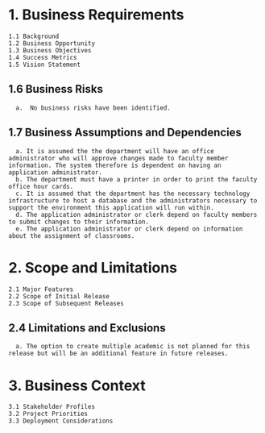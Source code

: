 # 1. Business Requirements
    1.1 Background
    1.2 Business Opportunity
    1.3 Business Objectives
    1.4 Success Metrics
    1.5 Vision Statement

## 1.6 Business Risks
      a.  No business risks have been identified.
      
## 1.7 Business Assumptions and Dependencies
      a. It is assumed the the department will have an office administrator who will approve changes made to faculty member information. The system therefore is dependent on having an application administrator.
      b. The department must have a printer in order to print the faculty office hour cards.
      c. It is assumed that the department has the necessary technology infrastructure to host a database and the administrators necessary to support the environment this application will run within.  
      d. The application administrator or clerk depend on faculty members to submit changes to their information.
      e. The application administrator or clerk depend on information about the assignment of classrooms.    

# 2. Scope and Limitations
    2.1 Major Features
    2.2 Scope of Initial Release
    2.3 Scope of Subsequent Releases
    
##  2.4 Limitations and Exclusions
      a. The option to create multiple academic is not planned for this release but will be an additional feature in future releases. 

# 3. Business Context
    3.1 Stakeholder Profiles
    3.2 Project Priorities
    3.3 Deployment Considerations
